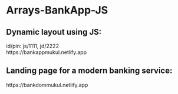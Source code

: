 # Arrays-BankApp-JS

<h2>Dynamic layout using JS:</h2>
id/pin: js/1111, jd/2222<br>
https://bankappmukul.netlify.app

<h2>Landing page for a modern banking service:</h2>
https://bankdommukul.netlify.app
